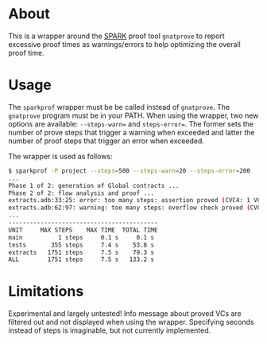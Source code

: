 # About

This is a wrapper around the [SPARK](https://www.adacore.com/about-spark) proof
tool `gnatprove` to report excessive proof times as warnings/errors to help
optimizing the overall proof time.

# Usage

The `sparkprof` wrapper must be be called instead of `gnatprove`. The
`gnatprove` program must be in your PATH. When using the wrapper, two new
options are available: `--steps-warn=` and `steps-error=`. The former sets the
number of prove steps that trigger a warning when exceeded and latter the
number of proof steps that trigger an error when exceeded.

The wrapper is used as follows:

```sh
$ sparkprof -P project --steps=500 --steps-warn=20 --steps-error=200
...
Phase 1 of 2: generation of Global contracts ...
Phase 2 of 2: flow analysis and proof ...
extracts.adb:33:25: error: too many steps: assertion proved (CVC4: 1 VC in max (9.1) seconds and 355 steps), in instantiation at tests.adb:46, in instantiation at tests.adb:62
extracts.adb:62:97: warning: too many steps: overflow check proved (CVC4: 1 VC in max (9.3) seconds and 192 steps), in instantiation at tests.adb:46, in instantiation at tests.adb:59
...
------------------------------------------
UNIT     MAX STEPS    MAX TIME  TOTAL TIME
main          1 steps     0.1 s     0.1 s
tests       355 steps     7.4 s    53.8 s
extracts   1751 steps     7.5 s    79.3 s
ALL        1751 steps     7.5 s   133.2 s
```

# Limitations

Experimental and largely untested! Info message about proved VCs are filtered
out and not displayed when using the wrapper. Specifying seconds instead of
steps is imaginable, but not currently implemented.
